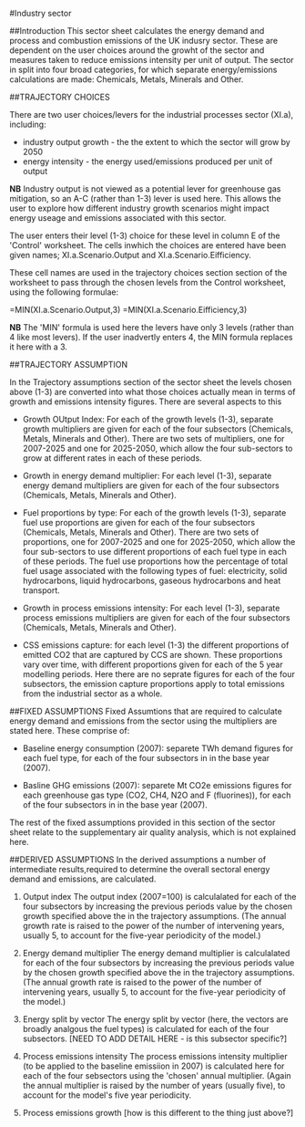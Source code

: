#Industry sector

##Introduction
This sector sheet calculates the energy demand and process and combustion emissions of the UK indusry sector.  These are dependent on the user choices around the growht of the sector and measures taken to reduce emissions intensity per unit of output.  The sector in split into four broad categories, for which separate energy/emissions calculations are made: Chemicals, Metals, Minerals and Other.

##TRAJECTORY CHOICES

There are two user choices/levers for the industrial processes sector (XI.a), including:

* industry output growth - the the extent to which the sector will grow by 2050
* energy intensity - the energy used/emissions produced per unit of output

**NB** Industry output is not viewed as a potential lever for greenhouse gas mitigation, so an A-C (rather than 1-3) lever is used here.  This allows the user to explore how different industry growth scenarios might impact energy useage and emissions associated with this sector.

The user enters their level (1-3) choice for these level in column E of the 'Control' worksheet.  The cells inwhich the choices are entered have been given names; XI.a.Scenario.Output and XI.a.Scenario.Eifficiency.

These cell names are used in the trajectory choices section section of the worksheet to pass through the chosen levels from the Control worksheet, using the following formulae:

=MIN(XI.a.Scenario.Output,3)
=MIN(XI.a.Scenario.Eifficiency,3)

**NB** The 'MIN' formula is used here the levers have only 3 levels (rather than 4 like most levers).  If the user inadvertly enters 4, the MIN formula replaces it here with a 3.

##TRAJECTORY ASSUMPTION

In the Trajectory assumptions section of the  sector sheet the levels chosen above (1-3) are converted into what those choices actually mean in terms of growth and emissions intensity figures.  There are several aspects to this

* Growth OUtput Index: For each of the growth levels (1-3), separate growth multipliers are given for each of the four subsectors (Chemicals, Metals, Minerals and Other).  There are two sets of multipliers, one for 2007-2025 and one for 2025-2050, which allow the four sub-sectors to grow at different rates in each of these periods.

* Growth in energy demand multiplier: For each level (1-3), separate energy demand multipliers are given for each of the four subsectors (Chemicals, Metals, Minerals and Other).

* Fuel proportions by type: For each of the growth levels (1-3), separate fuel use proportions are given for each of the four subsectors (Chemicals, Metals, Minerals and Other).  There are two sets of proportions, one for 2007-2025 and one for 2025-2050, which allow the four sub-sectors to use different proportions of each fuel type in each of these periods.  The fuel use proportions how the percentage of total fuel usage associated with the following types of fuel: electricity, solid hydrocarbons, liquid hydrocarbons, gaseous hydrocarbons and heat transport.

* Growth in process emissions intensity: For each level (1-3), separate process emissions multipliers are given for each of the four subsectors (Chemicals, Metals, Minerals and Other).


* CSS emissions capture: for each level (1-3) the different proportions of emitted CO2 that are captured by CCS are shown.  These proportions vary over time, with different proportions given for each of the 5 year modelling periods.  Here there are no seprate figures for each of the four subsectors, the emission capture proportions apply to total emissions from the industrial sector as a whole.


##FIXED ASSUMPTIONS
Fixed Assumtions that are required to calculate energy demand and emissions from the sector using the multipliers are stated here.  These comprise of:

* Baseline energy consumption (2007): separete TWh demand figures for each fuel type, for each of the four subsectors in in the base year (2007).

* Basline GHG emissions (2007): separete Mt CO2e emissions figures for each greenhouse gas type (CO2, CH4, N2O and F (fluorines)), for each of the four subsectors in in the base year (2007).

The rest of the fixed assumptions provided in this section of the sector sheet relate to the supplementary air quality analysis, which is not explained here.


##DERIVED ASSUMPTIONS
In the derived assumptions a number of intermediate results,required to determine the overall sectoral energy demand and emissions, are calculated.

1. Output index
The output index (2007=100) is calculalated for each of the four subsectors by increasing the previous periods value by the chosen growth specified above the in the trajectory assumptions.  (The annual growth rate is raised to the power of the number of intervening years, usually 5, to account for the five-year periodicity of the model.)

2. Energy demand multiplier
The energy demand multiplier is calculalated for each of the four subsectors by increasing the previous periods value by the chosen growth specified above the in the trajectory assumptions.  (The annual growth rate is raised to the power of the number of intervening years, usually 5, to account for the five-year periodicity of the model.)

3. Energy split by vector
The energy split by vector (here, the vectors are broadly analgous the fuel types) is calculated for each of the four subsectors. [NEED TO ADD DETAIL HERE - is this subsector specific?]

4. Process emissions intensity
The process emissions intensity multiplier (to be applied to the baseline emissiion in 2007) is calculated here for each of the four sebsectors using the 'chosen' annual multiplier.  (Again the annual multiplier is raised by the number of years (usually five), to account for the model's five year periodicity.

5. Process emissions growth
[how is this different to the thing just above?]


